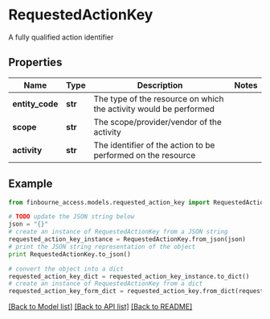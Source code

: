 # RequestedActionKey

A fully qualified action identifier

## Properties
Name | Type | Description | Notes
------------ | ------------- | ------------- | -------------
**entity_code** | **str** | The type of the resource on which the activity would be performed | 
**scope** | **str** | The scope/provider/vendor of the activity | 
**activity** | **str** | The identifier of the action to be performed on the resource | 

## Example

```python
from finbourne_access.models.requested_action_key import RequestedActionKey

# TODO update the JSON string below
json = "{}"
# create an instance of RequestedActionKey from a JSON string
requested_action_key_instance = RequestedActionKey.from_json(json)
# print the JSON string representation of the object
print RequestedActionKey.to_json()

# convert the object into a dict
requested_action_key_dict = requested_action_key_instance.to_dict()
# create an instance of RequestedActionKey from a dict
requested_action_key_form_dict = requested_action_key.from_dict(requested_action_key_dict)
```
[[Back to Model list]](../README.md#documentation-for-models) [[Back to API list]](../README.md#documentation-for-api-endpoints) [[Back to README]](../README.md)


